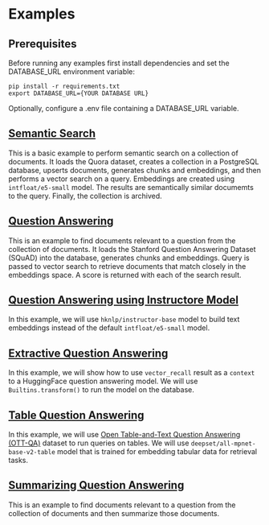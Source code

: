 # Examples

## Prerequisites
Before running any examples first install dependencies and set the DATABASE_URL environment variable:
```
pip install -r requirements.txt
export DATABASE_URL={YOUR DATABASE URL}
```

Optionally, configure a .env file containing a DATABASE_URL variable.

## [Semantic Search](./semantic_search.py)
This is a basic example to perform semantic search on a collection of documents. It loads the Quora dataset, creates a collection in a PostgreSQL database, upserts documents, generates chunks and embeddings, and then performs a vector search on a query. Embeddings are created using `intfloat/e5-small` model. The results are semantically similar documemts to the query. Finally, the collection is archived.

## [Question Answering](./question_answering.py)
This is an example to find documents relevant to a question from the collection of documents. It loads the Stanford Question Answering Dataset (SQuAD) into the database, generates chunks and embeddings. Query is passed to vector search to retrieve documents that match closely in the embeddings space. A score is returned with each of the search result.

## [Question Answering using Instructore Model](./question_answering_instructor.py)
In this example, we will use `hknlp/instructor-base` model to build text embeddings instead of the default `intfloat/e5-small` model.

## [Extractive Question Answering](./extractive_question_answering.py)
In this example, we will show how to use `vector_recall` result as a `context` to a HuggingFace question answering model. We will use `Builtins.transform()` to run the model on the database.

## [Table Question Answering](./table_question_answering.py)
In this example, we will use [Open Table-and-Text Question Answering (OTT-QA)](https://github.com/wenhuchen/OTT-QA) dataset to run queries on tables. We will use `deepset/all-mpnet-base-v2-table` model that is trained for embedding tabular data for retrieval tasks. 

## [Summarizing Question Answering](./summarizing_question_answering.py)
This is an example to find documents relevant to a question from the collection of documents and then summarize those documents.
